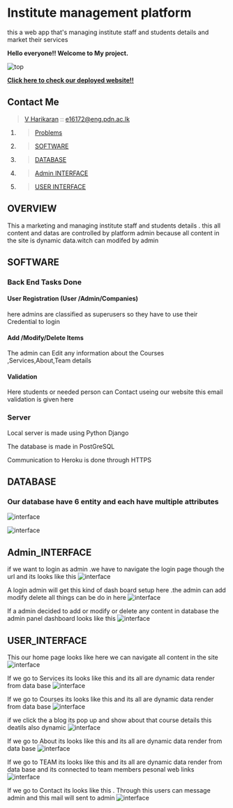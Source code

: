 # Institute management platform
this a web app that's managing institute staff and students details and market their services 
 

**Hello everyone!! Welcome to My project.**  

 ![top](https://github.com/Karikaranvetti/Institute-management-platform/blob/main/Doc/pic1.png)

[**Click here to check our deployed website!!**](https://new-success-college.herokuapp.com/)
 

## Contact Me
   
   
   > [V Harikaran](https://github.com/Karikaranvetti)  :: e16172@eng.pdn.ac.lk
   
 
   
 1. >[Problems](https://github.com/Karikaranvetti/Institute-management-platform#overview)
2. >[SOFTWARE](https://github.com/Karikaranvetti/Institute-management-platform#SOFTWARE)
3. >[DATABASE](https://github.com/Karikaranvetti/Institute-management-platform#DATABASE)
4. >[Admin INTERFACE](https://github.com/Karikaranvetti/Institute-management-platform#Admin_INTERFACE)  
5. >[USER INTERFACE](https://github.com/Karikaranvetti/Institute-management-platform#USER_INTERFACE)  
    
 


 ## OVERVIEW
 This a marketing and managing institute staff and students details . this all content and datas are controlled by platform admin because all content in the site is dynamic data.witch can modifed by admin 
  
##   SOFTWARE  
  ### Back End Tasks Done
#### User Registration (User /Admin/Companies)
here admins are classified as superusers so they have to use their Credential to login 
 
#### Add /Modify/Delete Items

The admin can Edit any information about the Courses ,Services,About,Team details 
#### Validation

Here students or needed person can Contact useing our website this email validation is given here 
 


### Server
Local server is made using Python Django

The database is made in PostGreSQL

Communication to Heroku is done through HTTPS 

##   DATABASE
  ### Our database have 6 entity and each have multiple attributes 
  
  ![interface](https://github.com/Karikaranvetti/Institute-management-platform/blob/main/Doc/pic11.png)

![interface](https://github.com/Karikaranvetti/Institute-management-platform/blob/main/Doc/pic12.png)

 
 

 
## Admin_INTERFACE
if we want to login as admin .we have to navigate the login page though the url  and its looks like this 
![interface](https://github.com/Karikaranvetti/Institute-management-platform/blob/main/Doc/pic8.png)

A login admin will get this kind of dash board setup here .the admin can add modify delete all things can be do in here
![interface](https://github.com/Karikaranvetti/Institute-management-platform/blob/main/Doc/pic9.png)

If a admin decided to add or modify or delete any content in database the admin panel dashboard looks like this
![interface](https://github.com/Karikaranvetti/Institute-management-platform/blob/main/Doc/pic10.png)
 

## USER_INTERFACE
 
 This our home page looks like here we can navigate all content in the site 
![interface](https://github.com/Karikaranvetti/Institute-management-platform/blob/main/Doc/pic1.png)

If we go to Services its looks like this and its all are dynamic data render from data base 
![interface](https://github.com/Karikaranvetti/Institute-management-platform/blob/main/Doc/pic2.png)

If we go to Courses its looks like this and its all are dynamic data render from data base 
![interface](https://github.com/Karikaranvetti/Institute-management-platform/blob/main/Doc/pic3.png)


if we click the a blog its pop up and show about that course details this deatils also dynamic 
![interface](https://github.com/Karikaranvetti/Institute-management-platform/blob/main/Doc/pic4.png)

If we go to About  its looks like this and its all are dynamic data render from data base 
![interface](https://github.com/Karikaranvetti/Institute-management-platform/blob/main/Doc/pic5.png)

If we go to TEAM   its looks like this and its all are dynamic data render from data base and its connected to team members pesonal web links 
![interface](https://github.com/Karikaranvetti/Institute-management-platform/blob/main/Doc/pic6.png)

If we go to Contact its looks like this . Through this users can message admin and   this mail will sent to admin
![interface](https://github.com/Karikaranvetti/Institute-management-platform/blob/main/Doc/pic7.png)


  
  
